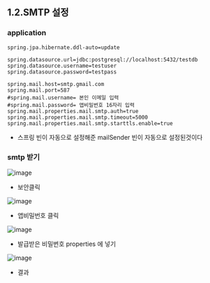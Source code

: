 ## 1.2.SMTP 설정

### application
```properties
spring.jpa.hibernate.ddl-auto=update

spring.datasource.url=jdbc:postgresql://localhost:5432/testdb
spring.datasource.username=testuser
spring.datasource.password=testpass

spring.mail.host=smtp.gmail.com
spring.mail.port=587
#spring.mail.username= 본인 이메일 입력
#spring.mail.password= 앱비밀번호 16자리 입력
spring.mail.properties.mail.smtp.auth=true
spring.mail.properties.mail.smtp.timeout=5000
spring.mail.properties.mail.smtp.starttls.enable=true
```

* 스프링 빈이 자동으로 설정해준 mailSender 빈이 자동으로 설정된것이다

### smtp 받기 

![image](https://user-images.githubusercontent.com/65409092/107593210-2e030500-6c52-11eb-81cf-8f25aed10d54.png)

* 보안클릭 

![image](https://user-images.githubusercontent.com/65409092/107593251-470bb600-6c52-11eb-8d57-2176dda7e425.png)

* 앱비밀번호 클릭

![image](https://user-images.githubusercontent.com/65409092/107593271-53900e80-6c52-11eb-85ca-8da261074656.png)

* 발급받은 비밀번호 properties 에 넣기

![image](https://user-images.githubusercontent.com/65409092/107593350-80dcbc80-6c52-11eb-8458-45853d8887d1.png)

* 결과
